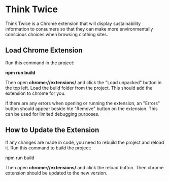# Think Twice

Think Twice is a Chrome extension that will display sustainability information to consumers so that they can make more environmentally conscious choices when browsing clothing sites. 

## Load Chrome Extension

Run this command in the project:

**npm run build**

Then open **chrome://extensions/** and click the "Load unpacked" button in the top left. Load the build folder from the project. This should add the extension to chrome for you. 

If there are any errors when opening or running the extension, an "Errors" button should appear beside hte "Remove" button on the extension. This can be used for limited debugging purposes.


## How to Update the Extension

If any changes are made in code, you need to rebuild the project and reload it. Run this command to build the project:

npm run build

Then open **chrome://extensions/** and click the reload button. Then chrome extension should be updated to the new version.